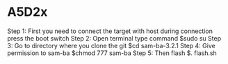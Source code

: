 # A5D2x
Step 1:
First you need to connect the target with host during connection press the boot switch
Step 2: 
Open terminal type command 
$sudo su
Step 3:
Go to directory where you clone the git
$cd sam-ba-3.2.1
Step 4:
Give permission to sam-ba
$chmod 777 sam-ba
Step 5:
Then flash
$. flash.sh
 

